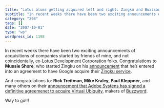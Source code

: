 ```yaml
---
title: "Lotus alums getting acquired left and right: Zingku and Buzzsaw"
subtitle: "In recent weeks there have been two exciting announcements of acquisitions of companies started by f..."
category: "298"
tags: []
date: "2007-10-01"
type: "wp"
wordpress_id: 1198
---
```

In recent weeks there have been two exciting announcements of acquisitions of companies started by friends of mine, and not coincidentally, ex-[Lotus Development Corporation](http://en.wikipedia.org/wiki/Lotus_Software) folks. 
Congratulations to **Mussie Shore**, who started Zingku on his [announcement](http://www.zingku.com/) that he’s entered into an agreement to have Google acquire their [Zingku service](http://www.zingku.com/).

And congratulations to: **Rick Treitman, Mike Kraley, Paul Kleppner**, and many others on their [announcement that Adobe Systens has signed a definitive agreemenet to acquire Virtual Ubiquity](http://blog.virtub.com/), makers of [Buzzword](http://www.buzzword.com).

Way to go!!!